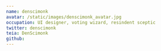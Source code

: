 ```yaml
---
name: denscimonk
avatar: /static/images/denscimonk_avatar.jpg
occupation: UI designer, voting wizard, resindent sceptic
twitter: denscimonk
teia: DenScimonk
github:
---
```

